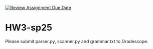 [![Review Assignment Due Date](https://classroom.github.com/assets/deadline-readme-button-22041afd0340ce965d47ae6ef1cefeee28c7c493a6346c4f15d667ab976d596c.svg)](https://classroom.github.com/a/4JW9ZnfU)
# HW3-sp25

Please submit parser.py, scanner.py and grammar.txt to Gradescope.
